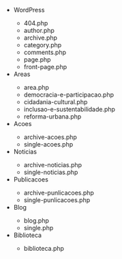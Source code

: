 <ul>
  <li>WordPress</li>
  <ul>
  	<li>404.php</li>
  	<li>author.php</li>
  	<li>archive.php</li>
  	<li>category.php</li>
  	<li>comments.php</li>
  	<li>page.php</li>
  	<li>front-page.php</li>
  </ul>
  <li>Areas</li>
	<ul>
		<li>area.php</li>
		<li>democracia-e-participacao.php</li>
		<li>cidadania-cultural.php</li>
		<li>inclusao-e-sustentabilidade.php</li>
		<li>reforma-urbana.php</li>
	</ul>
	<li>Acoes</li>
	<ul>
		<li>archive-acoes.php</li>
		<li>single-acoes.php</li>
	</ul>
	<li>Noticias</li>
	<ul>
		<li>archive-noticias.php</li>
		<li>single-noticias.php</li>
	</ul>
	<li>Publicacoes</li>
	<ul>
		<li>archive-punlicacoes.php</li>
		<li>single-punlicacoes.php</li>
	</ul>
  <li>Blog</li>
  <ul>
  	<li>blog.php</li>
  	<li>single.php</li>
  </ul>
  <li>Biblioteca</li>
  <ul>
  	<li>biblioteca.php</li>
  </ul>
</ul>